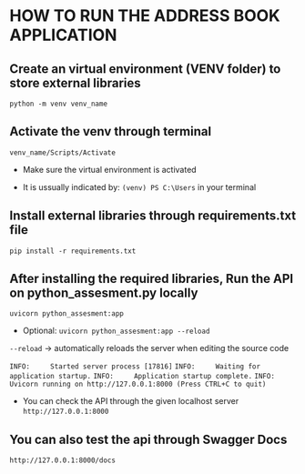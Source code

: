 # HOW TO RUN THE ADDRESS BOOK APPLICATION

## Create an virtual environment (VENV folder) to store external libraries

`python -m venv venv_name`

## Activate the venv through terminal

`venv_name/Scripts/Activate`

- Make sure the virtual environment is activated

- It is ussually indicated by: `(venv) PS C:\Users` in your terminal

## Install external libraries through requirements.txt file

`pip install -r requirements.txt`

## After installing the required libraries, Run the API on python_assesment.py locally

`uvicorn python_assesment:app` 

- Optional: `uvicorn python_assesment:app --reload` 

`--reload` -> automatically reloads the server when editing the source code



`INFO:     Started server process [17816]`
`INFO:     Waiting for application startup.`
`INFO:     Application startup complete.`
`INFO:     Uvicorn running on http://127.0.0.1:8000 (Press CTRL+C to quit)`

- You can check the API through the given localhost server `http://127.0.0.1:8000`

## You can also test the api through Swagger Docs 

`http://127.0.0.1:8000/docs`



